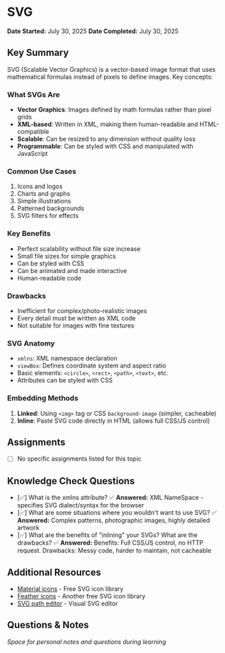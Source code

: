 # SVG

**Date Started:** July 30, 2025
**Date Completed:** July 30, 2025

## Key Summary

SVG (Scalable Vector Graphics) is a vector-based image format that uses mathematical formulas instead of pixels to define images. Key concepts:

### What SVGs Are
- **Vector Graphics**: Images defined by math formulas rather than pixel grids
- **XML-based**: Written in XML, making them human-readable and HTML-compatible
- **Scalable**: Can be resized to any dimension without quality loss
- **Programmable**: Can be styled with CSS and manipulated with JavaScript

### Common Use Cases
1. Icons and logos
2. Charts and graphs
3. Simple illustrations
4. Patterned backgrounds
5. SVG filters for effects

### Key Benefits
- Perfect scalability without file size increase
- Small file sizes for simple graphics
- Can be styled with CSS
- Can be animated and made interactive
- Human-readable code

### Drawbacks
- Inefficient for complex/photo-realistic images
- Every detail must be written as XML code
- Not suitable for images with fine textures

### SVG Anatomy
- `xmlns`: XML namespace declaration
- `viewBox`: Defines coordinate system and aspect ratio
- Basic elements: `<circle>`, `<rect>`, `<path>`, `<text>`, etc.
- Attributes can be styled with CSS

### Embedding Methods
1. **Linked**: Using `<img>` tag or CSS `background-image` (simpler, cacheable)
2. **Inline**: Paste SVG code directly in HTML (allows full CSS/JS control)

## Assignments
- [ ] No specific assignments listed for this topic

## Knowledge Check Questions
- [✅] What is the xmlns attribute? ✅ **Answered:** XML NameSpace - specifies SVG dialect/syntax for the browser
- [✅] What are some situations where you wouldn't want to use SVG? ✅ **Answered:** Complex patterns, photographic images, highly detailed artwork 
- [✅] What are the benefits of "inlining" your SVGs? What are the drawbacks? ✅ **Answered:** Benefits: Full CSS/JS control, no HTTP request. Drawbacks: Messy code, harder to maintain, not cacheable

## Additional Resources
- [Material icons](https://fonts.google.com/icons) - Free SVG icon library
- [Feather icons](https://feathericons.com/) - Another free SVG icon library
- [SVG path editor](https://yqnn.github.io/svg-path-editor) - Visual SVG editor

## Questions & Notes
*Space for personal notes and questions during learning*
